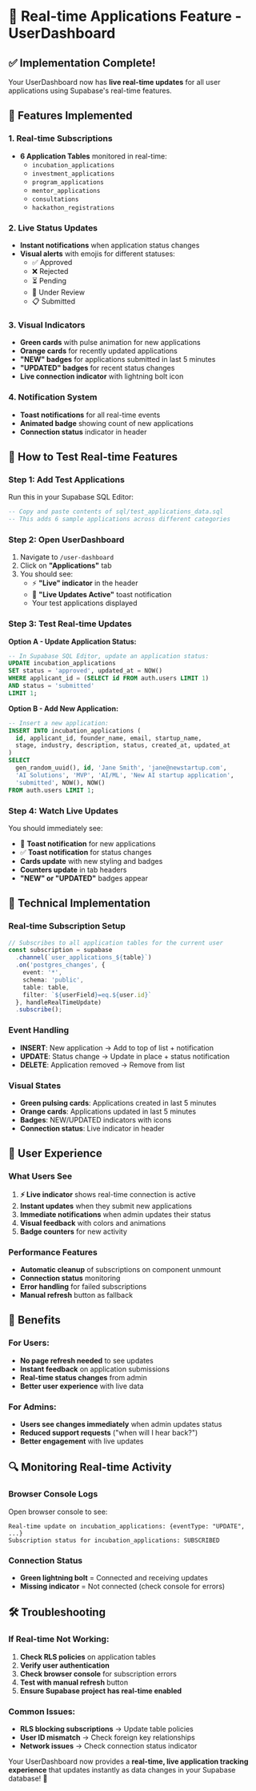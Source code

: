 # 🔴 Real-time Applications Feature - UserDashboard

## ✅ **Implementation Complete!**

Your UserDashboard now has **live real-time updates** for all user applications using Supabase's real-time features.

## 🚀 **Features Implemented**

### **1. Real-time Subscriptions**
- **6 Application Tables** monitored in real-time:
  - `incubation_applications`
  - `investment_applications` 
  - `program_applications`
  - `mentor_applications`
  - `consultations`
  - `hackathon_registrations`

### **2. Live Status Updates**
- **Instant notifications** when application status changes
- **Visual alerts** with emojis for different statuses:
  - ✅ Approved
  - ❌ Rejected
  - ⏳ Pending
  - 👀 Under Review
  - 📋 Submitted

### **3. Visual Indicators**
- **Green cards** with pulse animation for new applications
- **Orange cards** for recently updated applications
- **"NEW" badges** for applications submitted in last 5 minutes
- **"UPDATED" badges** for recent status changes
- **Live connection indicator** with lightning bolt icon

### **4. Notification System**
- **Toast notifications** for all real-time events
- **Animated badge** showing count of new applications
- **Connection status** indicator in header

## 🎯 **How to Test Real-time Features**

### **Step 1: Add Test Applications**
Run this in your Supabase SQL Editor:
```sql
-- Copy and paste contents of sql/test_applications_data.sql
-- This adds 6 sample applications across different categories
```

### **Step 2: Open UserDashboard**
1. Navigate to `/user-dashboard`
2. Click on **"Applications"** tab
3. You should see:
   - ⚡ **"Live" indicator** in the header
   - 🔴 **"Live Updates Active"** toast notification
   - Your test applications displayed

### **Step 3: Test Real-time Updates**
**Option A - Update Application Status:**
```sql
-- In Supabase SQL Editor, update an application status:
UPDATE incubation_applications 
SET status = 'approved', updated_at = NOW() 
WHERE applicant_id = (SELECT id FROM auth.users LIMIT 1)
AND status = 'submitted' 
LIMIT 1;
```

**Option B - Add New Application:**
```sql
-- Insert a new application:
INSERT INTO incubation_applications (
  id, applicant_id, founder_name, email, startup_name, 
  stage, industry, description, status, created_at, updated_at
) 
SELECT 
  gen_random_uuid(), id, 'Jane Smith', 'jane@newstartup.com', 
  'AI Solutions', 'MVP', 'AI/ML', 'New AI startup application', 
  'submitted', NOW(), NOW()
FROM auth.users LIMIT 1;
```

### **Step 4: Watch Live Updates**
You should immediately see:
- 📝 **Toast notification** for new applications
- ✅ **Toast notification** for status changes
- **Cards update** with new styling and badges
- **Counters update** in tab headers
- **"NEW" or "UPDATED"** badges appear

## 🔧 **Technical Implementation**

### **Real-time Subscription Setup**
```typescript
// Subscribes to all application tables for the current user
const subscription = supabase
  .channel(`user_applications_${table}`)
  .on('postgres_changes', {
    event: '*',
    schema: 'public', 
    table: table,
    filter: `${userField}=eq.${user.id}`
  }, handleRealTimeUpdate)
  .subscribe();
```

### **Event Handling**
- **INSERT**: New application → Add to top of list + notification
- **UPDATE**: Status change → Update in place + status notification  
- **DELETE**: Application removed → Remove from list

### **Visual States**
- **Green pulsing cards**: Applications created in last 5 minutes
- **Orange cards**: Applications updated in last 5 minutes
- **Badges**: NEW/UPDATED indicators with icons
- **Connection status**: Live indicator in header

## 📱 **User Experience**

### **What Users See**
1. **⚡ Live indicator** shows real-time connection is active
2. **Instant updates** when they submit new applications
3. **Immediate notifications** when admin updates their status
4. **Visual feedback** with colors and animations
5. **Badge counters** for new activity

### **Performance Features**
- **Automatic cleanup** of subscriptions on component unmount
- **Connection status** monitoring
- **Error handling** for failed subscriptions
- **Manual refresh** button as fallback

## 🎉 **Benefits**

### **For Users:**
- **No page refresh needed** to see updates
- **Instant feedback** on application submissions
- **Real-time status changes** from admin
- **Better user experience** with live data

### **For Admins:**
- **Users see changes immediately** when admin updates status
- **Reduced support requests** ("when will I hear back?")
- **Better engagement** with live updates

## 🔍 **Monitoring Real-time Activity**

### **Browser Console Logs**
Open browser console to see:
```
Real-time update on incubation_applications: {eventType: "UPDATE", ...}
Subscription status for incubation_applications: SUBSCRIBED
```

### **Connection Status**
- **Green lightning bolt** = Connected and receiving updates
- **Missing indicator** = Not connected (check console for errors)

## 🛠️ **Troubleshooting**

### **If Real-time Not Working:**
1. **Check RLS policies** on application tables
2. **Verify user authentication** 
3. **Check browser console** for subscription errors
4. **Test with manual refresh** button
5. **Ensure Supabase project has real-time enabled**

### **Common Issues:**
- **RLS blocking subscriptions** → Update table policies
- **User ID mismatch** → Check foreign key relationships
- **Network issues** → Check connection status indicator

Your UserDashboard now provides a **real-time, live application tracking experience** that updates instantly as data changes in your Supabase database! 🎉
